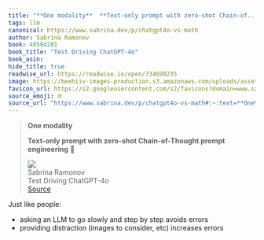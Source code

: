```yaml
---
title: "**One modality**  **Text-only prompt with zero-shot Chain-of..."
tags: llm
canonical: https://www.sabrina.dev/p/chatgpt4o-vs-math
author: Sabrina Ramonov
book: 40594281
book_title: "Test Driving ChatGPT-4o"
book_asin: 
hide_title: true
readwise_url: https://readwise.io/open/734690235
image: https://beehiiv-images-production.s3.amazonaws.com/uploads/asset/file/a197eb55-1043-4b14-98d1-07193cc97bbb/image.png?t=1715811658
favicon_url: https://s2.googleusercontent.com/s2/favicons?domain=www.sabrina.dev
source_emoji: 🌐
source_url: "https://www.sabrina.dev/p/chatgpt4o-vs-math#:~:text=**One%20modality**,prompt%20engineering**%20%F0%9F%A5%B3"
---
```


> **One modality**
> 
> **Text-only prompt with zero-shot Chain-of-Thought prompt engineering** 🥳
> <div class="quoteback-footer"><div class="quoteback-avatar"><img class="mini-favicon" src="https://s2.googleusercontent.com/s2/favicons?domain=www.sabrina.dev"></div><div class="quoteback-metadata"><div class="metadata-inner"><span style="display:none">FROM:</span><div aria-label="Sabrina Ramonov" class="quoteback-author"> Sabrina Ramonov</div><div aria-label="Test Driving ChatGPT-4o" class="quoteback-title"> Test Driving ChatGPT-4o</div></div></div><div class="quoteback-backlink"><a target="_blank" aria-label="go to the full text of this quotation" rel="noopener" href="https://www.sabrina.dev/p/chatgpt4o-vs-math#:~:text=**One%20modality**,prompt%20engineering**%20%F0%9F%A5%B3" class="quoteback-arrow"> Source</a></div></div>

Just like people:
- asking an LLM to go slowly and step by step avoids errors
- providing distraction (images to consider, etc) increases errors